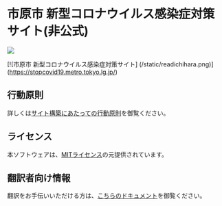 ﻿# 市原市 新型コロナウイルス感染症対策サイト(非公式)

![](https://github.com/tokyo-metropolitan-gov/covid19/workflows/production%20deploy/badge.svg)

[![市原市 新型コロナウイルス感染症対策サイト]
(/static/readichihara.png)]
(https://stopcovid19.metro.tokyo.lg.jp/)
## 行動原則
詳しくは[サイト構築にあたっての行動原則](./CODE_OF_CONDUCT.md)を御覧ください。

## ライセンス
本ソフトウェアは、[MITライセンス](./LICENSE.txt)の元提供されています。

## 翻訳者向け情報

翻訳をお手伝いいただける方は、[こちらのドキュメント](./TRANSLATION.md)を御覧ください。


